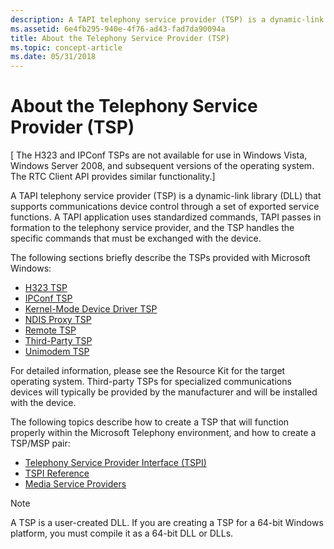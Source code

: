 ```yaml
---
description: A TAPI telephony service provider (TSP) is a dynamic-link library (DLL) that supports communications device control through a set of exported service functions.
ms.assetid: 6e4fb295-940e-4f76-ad43-fad7da90094a
title: About the Telephony Service Provider (TSP)
ms.topic: concept-article
ms.date: 05/31/2018
---
```


# About the Telephony Service Provider (TSP)

\[ The H323 and IPConf TSPs are not available for use in Windows Vista, Windows Server 2008, and subsequent versions of the operating system. The RTC Client API provides similar functionality.\]

A TAPI telephony service provider (TSP) is a dynamic-link library (DLL) that supports communications device control through a set of exported service functions. A TAPI application uses standardized commands, TAPI passes in formation to the telephony service provider, and the TSP handles the specific commands that must be exchanged with the device.

The following sections briefly describe the TSPs provided with Microsoft Windows:

-   [H323 TSP](h323-tsp.md)
-   [IPConf TSP](ipconf-tsp.md)
-   [Kernel-Mode Device Driver TSP](kernel-mode-device-driver-tsp.md)
-   [NDIS Proxy TSP](ndis-proxy-tsp.md)
-   [Remote TSP](remote-tsp.md)
-   [Third-Party TSP](third-party-tsp.md)
-   [Unimodem TSP](unimodem-tsp.md)

For detailed information, please see the Resource Kit for the target operating system. Third-party TSPs for specialized communications devices will typically be provided by the manufacturer and will be installed with the device.

The following topics describe how to create a TSP that will function properly within the Microsoft Telephony environment, and how to create a TSP/MSP pair:

-   [Telephony Service Provider Interface (TSPI)](telephony-service-provider-interface-tspi-.md)
-   [TSPI Reference](tspi-reference.md)
-   [Media Service Providers](./media-service-providers-start-page.md)

> [!Note]  
> A TSP is a user-created DLL. If you are creating a TSP for a 64-bit Windows platform, you must compile it as a 64-bit DLL or DLLs.

 

 

 
